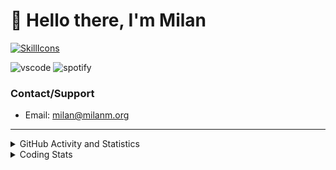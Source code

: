 # 👋 Hello there, I'm Milan
[![SkillIcons](https://skillicons.dev/icons?i=js,ts,nextjs,tailwind,html,go,bash,git,nginx,prisma,kubernetes,docker,linux)](https://skillicons.dev)

![vscode](https://nocache.advaith.workers.dev?url=https://img.shields.io/endpoint?url=https://dev.discordprofiles.me/api/badge/vscode/423203831971708958)
![spotify](https://nocache.advaith.workers.dev/?url=https://img.shields.io/endpoint?url=https://milanm.org/api/spotify/shields&cacheSeconds=10)

### Contact/Support

- Email: [milan@milanm.org](mailto:milan@milanm.org)
 
---
 
<details>
  <summary>GitHub Activity and Statistics</summary>
  <img src="/github-metrics.svg" />
</details>
<details>
  <summary>Coding Stats</summary>
  <!--START_SECTION:waka-->

```txt
TypeScript   8 hrs 36 mins   ██████████████████████░░░   88.36 %
Git Config   27 mins         █▒░░░░░░░░░░░░░░░░░░░░░░░   04.71 %
JSON         18 mins         ▓░░░░░░░░░░░░░░░░░░░░░░░░   03.10 %
Bash         13 mins         ▓░░░░░░░░░░░░░░░░░░░░░░░░   02.36 %
Text         2 mins          ░░░░░░░░░░░░░░░░░░░░░░░░░   00.47 %
```

<!--END_SECTION:waka-->
</details>
